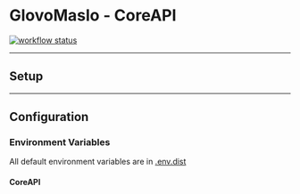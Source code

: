 # GlovoMaslo - CoreAPI

[![workflow status](https://github.com/KISiM-AGH/projekt-zaliczeniowy-maselniczka/actions/workflows/core-api.yml/badge.svg)](https://github.com/KISiM-AGH/projekt-zaliczeniowy-maselniczka/tree/master/src/server)

---

## Setup

---

## Configuration

### Environment Variables

All default environment variables are in [.env.dist](.env.dist)

#### CoreAPI
